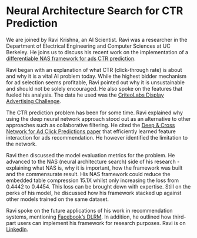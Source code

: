 # Neural Architecture Search for CTR Prediction
We are joined by Ravi Krishna, an AI Scientist. Ravi was a researcher in the Department of Electrical Engineering and Computer Sciences at UC Berkeley. He joins us to discuss his recent work on the implementation of a [differentiable NAS framework for ads CTR prediction](https://arxiv.org/abs/2110.14812). 

Ravi began with an explanation of what CTR (click-through rate) is about and why it is a vital AI problem today. While the highest bidder mechanism for ad selection seems profitable, Ravi pointed out why it is unsustainable and should not be solely encouraged. He also spoke on the features that fueled his analysis. The data he used was the [CriteoLabs Display Advertising Challenge](https://www.kaggle.com/c/criteo-display-ad-challenge).

The CTR prediction problem has been for some time. Ravi explained why using the deep neural network approach stood out as an alternative to other approaches such as collaborative filtering. He cited the [Deep & Cross Network for Ad Click Predictions paper](https://arxiv.org/abs/1708.05123) that efficiently learned feature interaction for ads recommendation. He however identified the limitation to the network.

Ravi then discussed the model evaluation metrics for the problem. He advanced to the NAS (neural architecture search) side of his research - explaining what NAS is, why it is important, how the framework was built and the commensurate result. His NAS framework could reduce the embedded table compression 15.1X whilst only increasing the loss from 0.4442 to 0.4454. This loss can be brought down with expertise. Still on the perks of his model, he discussed how his framework stacked up against other models trained on the same dataset.

Ravi spoke on the future applications of his work in recommendation systems, mentioning [Facebook’s DLRM](https://ai.facebook.com/blog/dlrm-an-advanced-open-source-deep-learning-recommendation-model/). In addition, he outlined how third-part users can implement his framework for research purposes. Ravi is on [LinkedIn](https://www.linkedin.com/in/ravi-k-a10287122/).

